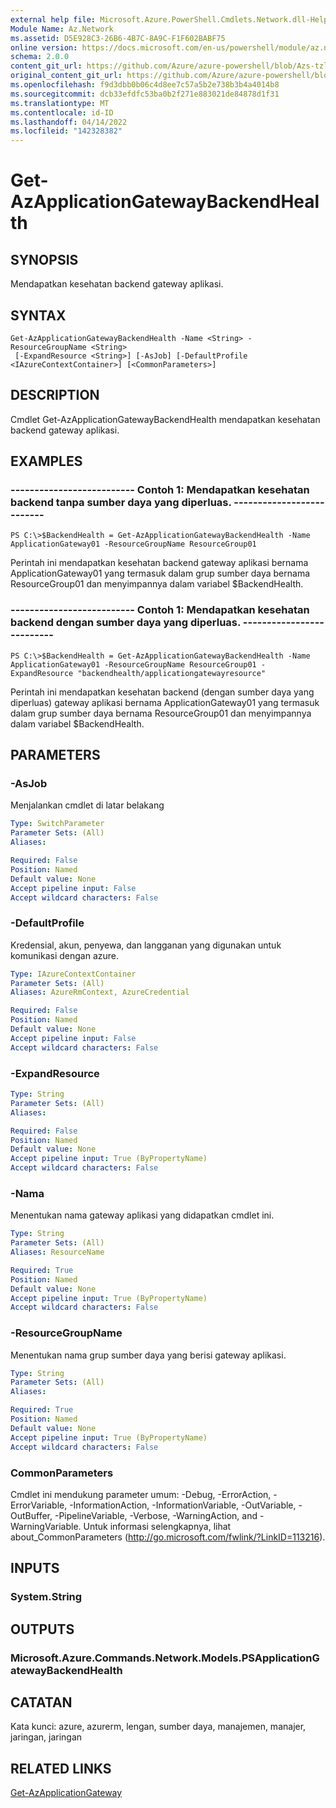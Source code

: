 ```yaml
---
external help file: Microsoft.Azure.PowerShell.Cmdlets.Network.dll-Help.xml
Module Name: Az.Network
ms.assetid: D5E928C3-26B6-4B7C-8A9C-F1F602BABF75
online version: https://docs.microsoft.com/en-us/powershell/module/az.network/get-azapplicationgatewaybackendhealth
schema: 2.0.0
content_git_url: https://github.com/Azure/azure-powershell/blob/Azs-tzl/src/Network/Network/help/Get-AzApplicationGatewayBackendHealth.md
original_content_git_url: https://github.com/Azure/azure-powershell/blob/Azs-tzl/src/Network/Network/help/Get-AzApplicationGatewayBackendHealth.md
ms.openlocfilehash: f9d3dbb0b06c4d8ee7c57a5b2e738b3b4a4014b8
ms.sourcegitcommit: dcb33efdfc53ba0b2f271e883021de84878d1f31
ms.translationtype: MT
ms.contentlocale: id-ID
ms.lasthandoff: 04/14/2022
ms.locfileid: "142328382"
---
```

# Get-AzApplicationGatewayBackendHealth

## SYNOPSIS
Mendapatkan kesehatan backend gateway aplikasi.

## SYNTAX

```
Get-AzApplicationGatewayBackendHealth -Name <String> -ResourceGroupName <String>
 [-ExpandResource <String>] [-AsJob] [-DefaultProfile <IAzureContextContainer>] [<CommonParameters>]
```

## DESCRIPTION
Cmdlet Get-AzApplicationGatewayBackendHealth mendapatkan kesehatan backend gateway aplikasi.

## EXAMPLES

### -------------------------- Contoh 1: Mendapatkan kesehatan backend tanpa sumber daya yang diperluas.  --------------------------
```
PS C:\>$BackendHealth = Get-AzApplicationGatewayBackendHealth -Name ApplicationGateway01 -ResourceGroupName ResourceGroup01
```

Perintah ini mendapatkan kesehatan backend gateway aplikasi bernama ApplicationGateway01 yang termasuk dalam grup sumber daya bernama ResourceGroup01 dan menyimpannya dalam variabel $BackendHealth.

### -------------------------- Contoh 1: Mendapatkan kesehatan backend dengan sumber daya yang diperluas.  --------------------------
```
PS C:\>$BackendHealth = Get-AzApplicationGatewayBackendHealth -Name ApplicationGateway01 -ResourceGroupName ResourceGroup01 -ExpandResource "backendhealth/applicationgatewayresource"
```

Perintah ini mendapatkan kesehatan backend (dengan sumber daya yang diperluas) gateway aplikasi bernama ApplicationGateway01 yang termasuk dalam grup sumber daya bernama ResourceGroup01 dan menyimpannya dalam variabel $BackendHealth.

## PARAMETERS

### -AsJob
Menjalankan cmdlet di latar belakang

```yaml
Type: SwitchParameter
Parameter Sets: (All)
Aliases: 

Required: False
Position: Named
Default value: None
Accept pipeline input: False
Accept wildcard characters: False
```

### -DefaultProfile
Kredensial, akun, penyewa, dan langganan yang digunakan untuk komunikasi dengan azure.

```yaml
Type: IAzureContextContainer
Parameter Sets: (All)
Aliases: AzureRmContext, AzureCredential

Required: False
Position: Named
Default value: None
Accept pipeline input: False
Accept wildcard characters: False
```

### -ExpandResource
```yaml
Type: String
Parameter Sets: (All)
Aliases: 

Required: False
Position: Named
Default value: None
Accept pipeline input: True (ByPropertyName)
Accept wildcard characters: False
```

### -Nama
Menentukan nama gateway aplikasi yang didapatkan cmdlet ini.

```yaml
Type: String
Parameter Sets: (All)
Aliases: ResourceName

Required: True
Position: Named
Default value: None
Accept pipeline input: True (ByPropertyName)
Accept wildcard characters: False
```

### -ResourceGroupName
Menentukan nama grup sumber daya yang berisi gateway aplikasi.

```yaml
Type: String
Parameter Sets: (All)
Aliases: 

Required: True
Position: Named
Default value: None
Accept pipeline input: True (ByPropertyName)
Accept wildcard characters: False
```

### CommonParameters
Cmdlet ini mendukung parameter umum: -Debug, -ErrorAction, -ErrorVariable, -InformationAction, -InformationVariable, -OutVariable, -OutBuffer, -PipelineVariable, -Verbose, -WarningAction, and -WarningVariable. Untuk informasi selengkapnya, lihat about_CommonParameters (http://go.microsoft.com/fwlink/?LinkID=113216).

## INPUTS

### System.String

## OUTPUTS

### Microsoft.Azure.Commands.Network.Models.PSApplicationGatewayBackendHealth

## CATATAN
Kata kunci: azure, azurerm, lengan, sumber daya, manajemen, manajer, jaringan, jaringan

## RELATED LINKS

[Get-AzApplicationGateway](./Get-AzApplicationGateway.md)

